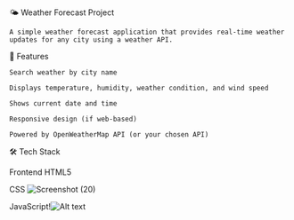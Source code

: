 🌤️ Weather Forecast Project

    A simple weather forecast application that provides real-time weather updates for any city using a weather API.

📌 Features

    Search weather by city name

    Displays temperature, humidity, weather condition, and wind speed

    Shows current date and time

    Responsive design (if web-based)

    Powered by OpenWeatherMap API (or your chosen API)

🛠  Tech Stack
 
  Frontend 
  HTML5

 CSS
![Screenshot (20)](https://github.com/user-attachments/assets/756e8e14-b8fc-4f97-9393-116aae1eb80e)

  JavaScript!![Alt text](![image](https://github.com/user-attachments/assets/4e03856c-7bfe-4a36-b227-e7883727b146)
)

  
